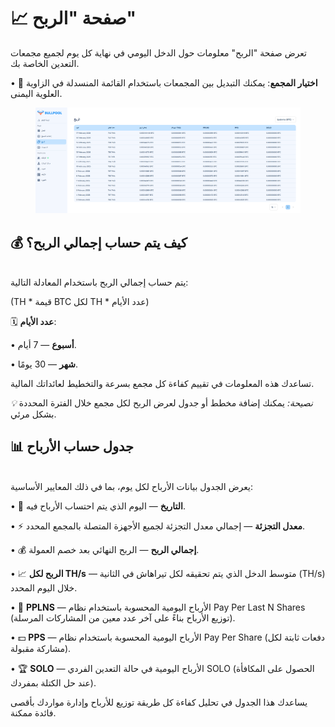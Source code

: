 # 📈 صفحة "الربح"

تعرض صفحة "الربح" معلومات حول الدخل اليومي في نهاية كل يوم لجميع مجمعات التعدين الخاصة بك.

• 🔽 **اختيار المجمع**: يمكنك التبديل بين المجمعات باستخدام القائمة المنسدلة في الزاوية العلوية اليمنى.

<figure><img src="../../.gitbook/assets/image (29).png" alt=""><figcaption></figcaption></figure>

## **💰 كيف يتم حساب إجمالي الربح؟**

\
يتم حساب إجمالي الربح باستخدام المعادلة التالية:

(TH \* قيمة BTC لكل TH \* عدد الأيام)

🗓️ **عدد الأيام**:

• **أسبوع** — 7 أيام.

• **شهر** — 30 يومًا.

تساعدك هذه المعلومات في تقييم كفاءة كل مجمع بسرعة والتخطيط لعائداتك المالية.

_💡 نصيحة:_ يمكنك إضافة مخطط أو جدول لعرض الربح لكل مجمع خلال الفترة المحددة بشكل مرئي.

## 📊 **جدول حساب الأرباح**

\
يعرض الجدول بيانات الأرباح لكل يوم، بما في ذلك المعايير الأساسية:

• 📅 **التاريخ** — اليوم الذي يتم احتساب الأرباح فيه.

• ⚡ **معدل التجزئة** — إجمالي معدل التجزئة لجميع الأجهزة المتصلة بالمجمع المحدد.

• 💰 **إجمالي الربح** — الربح النهائي بعد خصم العمولة.

• 📈 **الربح لكل TH/s** — متوسط الدخل الذي يتم تحقيقه لكل تيراهاش في الثانية (TH/s) خلال اليوم المحدد.

• 🔄 **PPLNS** — الأرباح اليومية المحسوبة باستخدام نظام Pay Per Last N Shares (توزيع الأرباح بناءً على آخر عدد معين من المشاركات المرسلة).

• 💵 **PPS** — الأرباح اليومية المحسوبة باستخدام نظام Pay Per Share (دفعات ثابتة لكل مشاركة مقبولة).

• 🏆 **SOLO** — الأرباح اليومية في حالة التعدين الفردي SOLO (الحصول على المكافأة عند حل الكتلة بمفردك).

يساعدك هذا الجدول في تحليل كفاءة كل طريقة توزيع للأرباح وإدارة مواردك بأقصى فائدة ممكنة.
